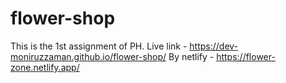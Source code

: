 # flower-shop
This is the 1st assignment of PH.
Live link - https://dev-moniruzzaman.github.io/flower-shop/
By netlify - https://flower-zone.netlify.app/
